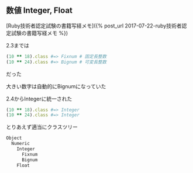 ## 数値 Integer, Float

[Ruby技術者認定試験の書籍写経メモ]({% post_url 2017-07-22-ruby技術者認定試験の書籍写経メモ %})

2.3までは

```ruby
(10 ** 18).class #=> Fixnum # 固定長整数
(10 ** 24).class #=> Bignum # 可変長整数
```

だった

大きい数字は自動的にBignumになっていた

2.4からIntegerに統一された

```ruby
(10 ** 18).class #=> Integer
(10 ** 24).class #=> Integer
```

とりあえず適当にクラスツリー
```txt
Object
  Numeric
    Integer
      Fixnum
      Bignum
    Float
```
